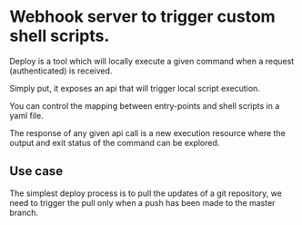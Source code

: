# Webhook server to trigger custom shell scripts.

Deploy is a tool which will locally execute a given command when a request (authenticated) is received.

Simply put, it exposes an api that will trigger local script execution.

You can control the mapping between entry-points and shell scripts in a yaml file.

The response of any given api call is a new execution resource where the output and exit status of the command can be explored.

## Use case

The simplest deploy process is to pull the updates of a git repository, we need to trigger the pull only when a push has been made to the master branch.
